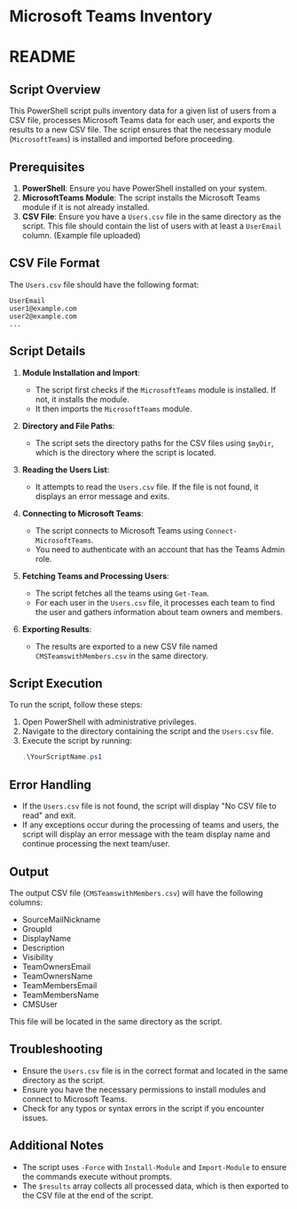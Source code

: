 # Microsoft Teams Inventory

# README

## Script Overview

This PowerShell script pulls inventory data for a given list of users from a CSV file, processes Microsoft Teams data for each user, and exports the results to a new CSV file. The script ensures that the necessary module (`MicrosoftTeams`) is installed and imported before proceeding.

## Prerequisites

1. **PowerShell**: Ensure you have PowerShell installed on your system.
2. **MicrosoftTeams Module**: The script installs the Microsoft Teams module if it is not already installed.
3. **CSV File**: Ensure you have a `Users.csv` file in the same directory as the script. This file should contain the list of users with at least a `UserEmail` column. (Example file uploaded)

## CSV File Format

The `Users.csv` file should have the following format:

```csv
UserEmail
user1@example.com
user2@example.com
...
```

## Script Details

1. **Module Installation and Import**:
   - The script first checks if the `MicrosoftTeams` module is installed. If not, it installs the module.
   - It then imports the `MicrosoftTeams` module.

2. **Directory and File Paths**:
   - The script sets the directory paths for the CSV files using `$myDir`, which is the directory where the script is located.

3. **Reading the Users List**:
   - It attempts to read the `Users.csv` file. If the file is not found, it displays an error message and exits.

4. **Connecting to Microsoft Teams**:
   - The script connects to Microsoft Teams using `Connect-MicrosoftTeams`.
   - You need to authenticate with an account that has the Teams Admin role.

5. **Fetching Teams and Processing Users**:
   - The script fetches all the teams using `Get-Team`.
   - For each user in the `Users.csv` file, it processes each team to find the user and gathers information about team owners and members.

6. **Exporting Results**:
   - The results are exported to a new CSV file named `CMSTeamswithMembers.csv` in the same directory.

## Script Execution

To run the script, follow these steps:

1. Open PowerShell with administrative privileges.
2. Navigate to the directory containing the script and the `Users.csv` file.
3. Execute the script by running:
   ```powershell
   .\YourScriptName.ps1
   ```

## Error Handling

- If the `Users.csv` file is not found, the script will display "No CSV file to read" and exit.
- If any exceptions occur during the processing of teams and users, the script will display an error message with the team display name and continue processing the next team/user.

## Output

The output CSV file (`CMSTeamswithMembers.csv`) will have the following columns:

- SourceMailNickname
- GroupId
- DisplayName
- Description
- Visibility
- TeamOwnersEmail
- TeamOwnersName
- TeamMembersEmail
- TeamMembersName
- CMSUser

This file will be located in the same directory as the script.

## Troubleshooting

- Ensure the `Users.csv` file is in the correct format and located in the same directory as the script.
- Ensure you have the necessary permissions to install modules and connect to Microsoft Teams.
- Check for any typos or syntax errors in the script if you encounter issues.

## Additional Notes

- The script uses `-Force` with `Install-Module` and `Import-Module` to ensure the commands execute without prompts.
- The `$results` array collects all processed data, which is then exported to the CSV file at the end of the script.
